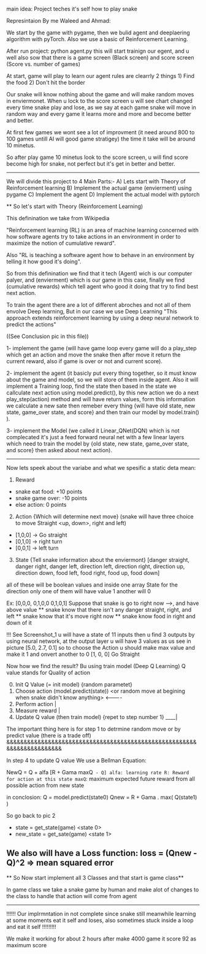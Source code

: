 main idea: Project teches it's self how to play snake 

Represintaion By me Waleed and Ahmad: 

We start by the game with pygame, 
then we bulid agent and deeplaering algorithm with pyTorch. 
Also we use a basic of Reinforcement Learning.

After run project: python agent.py
this will start trainign our egent, and u well also sow that there is 
a game screen (Black screen) and score screen (Score vs. number of games)

At start, game will play to learn our agent 
rules are clearrly 2 things 1) Find the food 
                            2) Don't hit the border  

Our snake will know nothing about the game and will make random moves in 
enviermonet. When u lock to the score screen u will see chart changed 
every time snake play and lose, as we say at each game snake will move 
in random way and every game it learns more and more and become better 
and better.

At first few games we wont see a lot of improvment (it need around 800 
to 100 games untill AI will good game stratigey) the time it take will 
be around 10 minetus.

So after play game 10 minetus look to the score screen, u will find score 
become high for snake, not perfect but it's get in better and better.

--------------------------------------------------------------------------

We will divide this project to 4 Main Parts:- 
A) Lets start with Theory of Reinforcement learning 
B) Implement the actual game (envierment) using pygame
C) Implement the agent 
D) Implement the actual model with pytorch

** So let's start with Theory (Reinforcement Learning) 

This definination we take from Wikipedia

"Reinforcement learning (RL) is an area of machine learning concerned with 
how software agents try to take actions in an environment in order to 
maximize the notion of cumulative reward".

Also "RL is teaching a software agent how to behave in an environment by
telling it how good it's doing".

So from this definination we find that it tech (Agent) wich is our 
computer palyer, and (envierment) which is our game in this case, 
finally we find (cumulative rewards) which tell agent who good it doing 
that try to find best next action. 

To train the agent there are a lot of different abroches and not all of 
them envolve Deep learning, But in our case we use Deep Learning
"This approach extends reinforcement learning by using a deep neural 
network to predict the actions"

((See Conclusion pic in this file))

1- implement the game (will have game loop every game will do a play_step 
which get an action and move the snake then after move it return the 
current reward, also if game is over or not and current score).

2- implement the agent (it basicly put every thing together, so it must 
know about the game and model, so we will store of them inside agent. 
Also it will implement a Training loop, find the state then based in the 
state we callculate next action using model.predict(), by this new action 
we do a next play_step(action) method and will have return values, 
form this information we calculate a new sate then remeber every thing 
{will have old state, new state, game_over state, and score} and then 
train our model by model.train() ).

3- implement the Model (we called it Linear_QNet(DQN) which is not 
complecated it's just a feed forward neural net with a few linear layers 
which need to train the model by {old state, new state, game_over state, 
and score} then asked about next action).

**************************************************************************

Now lets speek about the variabe and what we spesific a static deta mean: 

1) Reward 
 - snake eat food: +10 points
 - snake game over: -10 points
 - else action: 0 points 

2) Action {Which will determine next move} 
(snake will have three choice to move Straight <up, down>, right and left) 
 - [1,0,0] -> Go straight
 - [0,1,0] -> right turn 
 - [0,0,1] -> left turn 

3) State {Tell snake information about the enviermont}
 [danger straight, danger right, danger left,
  direction left, direction right, direction up, direction down,
  food left, food right, food up, food down]

all of these will be boolean values and inside one array State
for the direction only one of them will have value 1 another will 0
 
Ex: [0,0,0,
     0,1,0,0
     0,1,0,1] 
Suppose that snake is go to right now -->, and have above value
** snake know that there isn't any danger straight, right, and left
** snake know that it's move right now 
** snake know food in right and down of it 


!!! See Screenshot_1 
u will have a state of 11 inputs then u find 3 outputs by using neural 
network, at the output layer u will have 3 values as us see in picture 
[5.0, 2.7, 0.1] so to choose the Action u should make max value and make 
it 1 and onvert another to 0 [1, 0, 0] Go Straight


Now how we find the result?
Bu using train model (Deep Q Learning) 
Q value stands for Quality of action <each action should emprove qulaity of snake>

0. Init Q Value (= init model) {random parametet}
1. Choose action (model.predict(state)) 
<or random move at begining when snake didn't know anything> <----
2. Perform action <next move>                                     |
3. Measure reward                                                 |
4. Update Q value (then train model) {repet to step number 1} ____|

The important thing here is for step 1 to detrmine random move or by
predict value (there is a trade off)
&&&&&&&&&&&&&&&&&&&&&&&&&&&&&&&&&&&&&&&&&&&&&&&&&&&&&&&&&&&&&&&&&&&&&&&

In step 4 to update Q value We use a Bellman Equation:

NewQ = Q + alfa [R + Gama maxQ` - Q]
alfa: learning rate
R: Reward for action at this state
maxQ`: maximum expected future reward from all possible action from new state 

in conclosion:
Q = model.predict(state0)
Qnew = R + Gama . max( Q(state1) )

So go back to pic 2 
 - state = get_state(game) <state 0>
 - new_state = get_sate(game) <state 1> 

We also will have a Loss function:
loss = (Qnew - Q)^2     => mean squared error 
-----------------------------------------------------------------------

** So Now start implement all 3 Classes and that start is game class** 

In game class we take a snake game by human and make alot of changes 
to the class to handle that action will come from agent


-----------------------------------------------------------------------

!!!!!! Our implrmntation in not complete since snake still meanwhile learning 
at some moments eat it self and loses, also sometimes stuck inside a loop and 
eat it self !!!!!!!!! 
 
We make it working for about 2 hours 
after make 4000 game it score 92 as maximum score <not bad>


